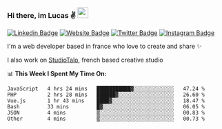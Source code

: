 ### Hi there, im Lucas ✌️ <img src="https://media.giphy.com/media/hvRJCLFzcasrR4ia7z/giphy.gif" width="25px">
[![Linkedin Badge](https://img.shields.io/badge/-LinkedIn-0e76a8?style=flat-square&logo=Linkedin&logoColor=white)](https://www.linkedin.com/in/lucasbellier/)
[![Website Badge](https://img.shields.io/badge/Website-3b5998?style=flat-square&logo=google-chrome&logoColor=white)](https://lucasblr.fr)
[![Twitter Badge](https://img.shields.io/badge/-Twitter-00acee?style=flat-square&logo=Twitter&logoColor=white)](https://twitter.com/ImJustLucas_)
[![Instagram Badge](https://img.shields.io/badge/-Instagram-e4405f?style=flat-square&logo=Instagram&logoColor=white)](https://instagram.com/luuucas.blr/)

I'm a web developer based in france who love to create and share ✨

I also work on [StudioTalo](https://talodev.fr), french based creative studio

📊 **This Week I Spent My Time On:**
<!--START_SECTION:waka-->

```text
JavaScript   4 hrs 24 mins   ███████████▓░░░░░░░░░░░░░   47.24 %
PHP          2 hrs 28 mins   ██████▓░░░░░░░░░░░░░░░░░░   26.60 %
Vue.js       1 hr 43 mins    ████▓░░░░░░░░░░░░░░░░░░░░   18.47 %
Bash         33 mins         █▓░░░░░░░░░░░░░░░░░░░░░░░   06.05 %
JSON         4 mins          ▒░░░░░░░░░░░░░░░░░░░░░░░░   00.83 %
Other        4 mins          ▒░░░░░░░░░░░░░░░░░░░░░░░░   00.73 %
```

<!--END_SECTION:waka-->
